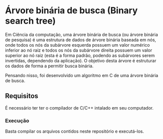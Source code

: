 # Árvore binária de busca (Binary search tree)
Em Ciência da computação, uma árvore binária de busca (ou árvore binária de pesquisa) é uma estrutura de dados de árvore binária baseada em nós, onde todos os nós da subárvore esquerda possuem um valor numérico inferior ao nó raiz e todos os nós da subárvore direita possuem um valor superior ao nó raiz (esta é a forma padrão, podendo as subárvores serem invertidas, dependendo da aplicação). O objetivo desta árvore é estruturar os dados de forma a permitir busca binária.

Pensando nisso, foi desenvolvido um algoritmo em C de uma árvore binária de busca.

## Requisitos
É necessário ter ter o compilador de C/C++ intalado em seu computador.

### Execução
Basta compilar os arquivos contidos neste repositório e executá-los.

